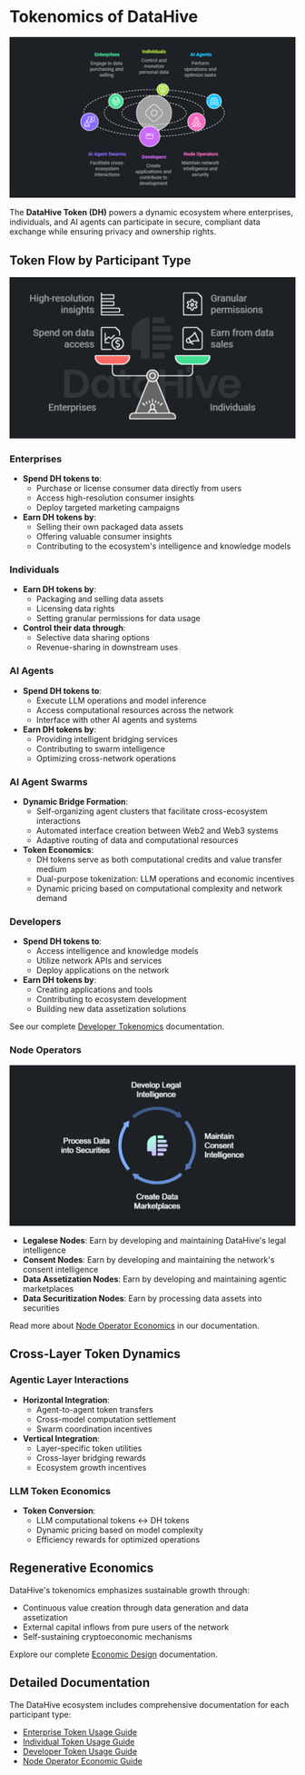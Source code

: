 # Tokenomics of DataHive

![Comparing Enterprises and Individuals](/profile/images/DataHiveEcosystemOverview.png)

The **DataHive Token (DH)** powers a dynamic ecosystem where enterprises, individuals, and AI agents can participate in secure, compliant data exchange while ensuring privacy and ownership rights.

## Token Flow by Participant Type

![Comparing Enterprises and Individuals](/profile/images/Comparingenterprisesindividuals.png)

### Enterprises
- **Spend DH tokens to**:
  - Purchase or license consumer data directly from users
  - Access high-resolution consumer insights
  - Deploy targeted marketing campaigns
- **Earn DH tokens by**:
  - Selling their own packaged data assets
  - Offering valuable consumer insights
  - Contributing to the ecosystem's intelligence and knowledge models

### Individuals
- **Earn DH tokens by**:
  - Packaging and selling data assets
  - Licensing data rights 
  - Setting granular permissions for data usage
- **Control their data through**:
  - Selective data sharing options
  - Revenue-sharing in downstream uses

### AI Agents
- **Spend DH tokens to**:
  - Execute LLM operations and model inference
  - Access computational resources across the network
  - Interface with other AI agents and systems
- **Earn DH tokens by**:
  - Providing intelligent bridging services
  - Contributing to swarm intelligence
  - Optimizing cross-network operations

### AI Agent Swarms
- **Dynamic Bridge Formation**:
  - Self-organizing agent clusters that facilitate cross-ecosystem interactions
  - Automated interface creation between Web2 and Web3 systems
  - Adaptive routing of data and computational resources
- **Token Economics**:
  - DH tokens serve as both computational credits and value transfer medium
  - Dual-purpose tokenization: LLM operations and economic incentives
  - Dynamic pricing based on computational complexity and network demand

### Developers
- **Spend DH tokens to**:
  - Access intelligence and knowledge models
  - Utilize network APIs and services
  - Deploy applications on the network
- **Earn DH tokens by**:
  - Creating applications and tools
  - Contributing to ecosystem development
  - Building new data assetization solutions

See our complete [Developer Tokenomics](DeveloperTokenomics.md) documentation.

### Node Operators

![Node Operations Cycle](/profile/images/NodeOperationsCycle.png)

- **Legalese Nodes**: Earn by developing and maintaining DataHive's legal intelligence
- **Consent Nodes**: Earn by developing and maintaining the network's consent intelligence
- **Data Assetization Nodes**: Earn by developing and maintaining agentic marketplaces
- **Data Securitization Nodes**: Earn by processing data assets into securities

Read more about [Node Operator Economics](NodeTokenomics.md) in our documentation.

## Cross-Layer Token Dynamics

### Agentic Layer Interactions
- **Horizontal Integration**:
  - Agent-to-agent token transfers
  - Cross-model computation settlement
  - Swarm coordination incentives
- **Vertical Integration**:
  - Layer-specific token utilities
  - Cross-layer bridging rewards
  - Ecosystem growth incentives

### LLM Token Economics
- **Token Conversion**:
  - LLM computational tokens ↔ DH tokens
  - Dynamic pricing based on model complexity
  - Efficiency rewards for optimized operations


## Regenerative Economics

DataHive's tokenomics emphasizes sustainable growth through:
- Continuous value creation through data generation and data assetization
- External capital inflows from pure users of the network
- Self-sustaining cryptoeconomic mechanisms

Explore our complete [Economic Design](RegenerativeEconomics.md) documentation.

## Detailed Documentation

The DataHive ecosystem includes comprehensive documentation for each participant type:
- [Enterprise Token Usage Guide](EnterpriseTokens.md)
- [Individual Token Usage Guide](IndividualTokens.md)
- [Developer Token Usage Guide](DeveloperTokenomics.md)
- [Node Operator Economic Guide](NodeTokenomics.md)
